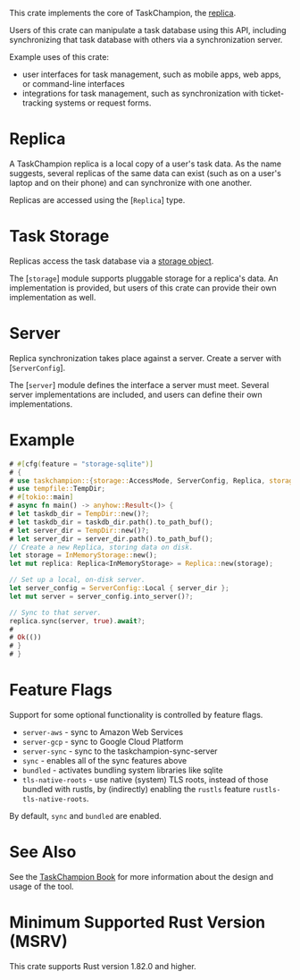 This crate implements the core of TaskChampion, the [replica](crate::Replica).

Users of this crate can manipulate a task database using this API, including synchronizing that task database with others via a synchronization server.

Example uses of this crate:
 * user interfaces for task management, such as mobile apps, web apps, or command-line interfaces
 * integrations for task management, such as synchronization with ticket-tracking systems or
   request forms.

# Replica

A TaskChampion replica is a local copy of a user's task data.  As the name suggests, several
replicas of the same data can exist (such as on a user's laptop and on their phone) and can
synchronize with one another.

Replicas are accessed using the [`Replica`] type.

# Task Storage

Replicas access the task database via a [storage object](crate::storage::Storage).

The [`storage`] module supports pluggable storage for a replica's data.
An implementation is provided, but users of this crate can provide their own implementation as well.

# Server

Replica synchronization takes place against a server.
Create a server with [`ServerConfig`].

The [`server`] module defines the interface a server must meet.
Several server implementations are included, and users can define their own implementations.

# Example

```rust
# #[cfg(feature = "storage-sqlite")]
# {
# use taskchampion::{storage::AccessMode, ServerConfig, Replica, storage::InMemoryStorage};
# use tempfile::TempDir;
# #[tokio::main]
# async fn main() -> anyhow::Result<()> {
# let taskdb_dir = TempDir::new()?;
# let taskdb_dir = taskdb_dir.path().to_path_buf();
# let server_dir = TempDir::new()?;
# let server_dir = server_dir.path().to_path_buf();
// Create a new Replica, storing data on disk.
let storage = InMemoryStorage::new();
let mut replica: Replica<InMemoryStorage> = Replica::new(storage);

// Set up a local, on-disk server.
let server_config = ServerConfig::Local { server_dir };
let mut server = server_config.into_server()?;

// Sync to that server.
replica.sync(server, true).await?;
#
# Ok(())
# }
# }
```

# Feature Flags

Support for some optional functionality is controlled by feature flags.

 * `server-aws` - sync to Amazon Web Services
 * `server-gcp` - sync to Google Cloud Platform
 * `server-sync` - sync to the taskchampion-sync-server
 * `sync` - enables all of the sync features above
 * `bundled` - activates bundling system libraries like sqlite
 * `tls-native-roots` - use native (system) TLS roots, instead of those bundled with rustls, by
   (indirectly) enabling the `rustls` feature `rustls-tls-native-roots`.

 By default, `sync` and `bundled` are enabled.

# See Also

See the [TaskChampion Book](http://gothenburgbitfactory.github.io/taskchampion)
for more information about the design and usage of the tool.

# Minimum Supported Rust Version (MSRV)

This crate supports Rust version 1.82.0 and higher.
